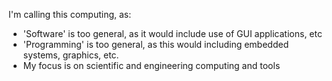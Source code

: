 I'm calling this computing, as:

- 'Software' is too general, as it would include use of GUI applications, etc
- 'Programming' is too general, as this would including embedded systems, graphics, etc.
- My focus is on scientific and engineering computing and tools